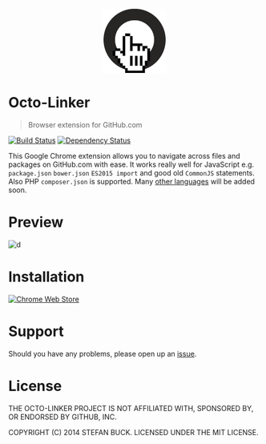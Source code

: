 <p align="center">
<a href="#"><img src="app/images/icon-128.png"/></a>
</p>

# Octo-Linker

> Browser extension for GitHub.com

[![Build Status][travis-image]][travis-url] [![Dependency Status][daviddm-url]][daviddm-image]

This Google Chrome extension allows you to navigate across files and packages on GitHub.com with ease. It works really well for JavaScript e.g. `package.json` `bower.json` `ES2015 import` and good old `CommonJS` statements. Also PHP `composer.json` is supported. Many [other languages](https://github.com/octo-linker/chrome-extension/labels/Add%20support) will be added soon.

# Preview

![d](screencast.gif)



# Installation

[![Chrome Web Store][install-image]][webstore-url]



# Support

Should you have any problems, please open up an [issue](https://github.com/octo-linker/chrome-extension/issues).



# License

THE OCTO-LINKER PROJECT IS NOT AFFILIATED WITH, SPONSORED BY, OR ENDORSED BY GITHUB, INC.

COPYRIGHT (C) 2014 STEFAN BUCK. LICENSED UNDER THE MIT LICENSE.

[webstore-url]: https://chrome.google.com/webstore/detail/octo-linker/jlmafbaeoofdegohdhinkhilhclaklkp
[travis-url]: https://travis-ci.org/octo-linker/chrome-extension
[travis-image]: https://travis-ci.org/octo-linker/chrome-extension.svg?branch=master
[daviddm-url]: https://david-dm.org/octo-linker/chrome-extension.svg?theme=shields.io
[daviddm-image]: https://david-dm.org/octo-linker/chrome-extension
[install-image]: install.png
